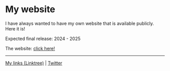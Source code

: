 # My website
<p>I have always wanted to have my own website that is available publicly. Here it is!</p>
<p>Expected final release: 2024 - 2025</p>
<p>The website: <a href="https://jacobnicked.github.io">click here!</a></p>
<hr>
<a href="https://linktr.ee/jacobnicked/">My links (Linktree)</a> | <a href="twitter.com/jacobnicked">Twitter</a>
